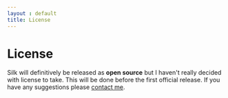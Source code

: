 ```yaml
---
layout : default
title: License
---
```


# License

Silk will definitively be released as **open source** but I haven't really decided with license to take.
This will be done before the first official release. If you have any suggestions please <a href="contact.html">contact me</a>.    